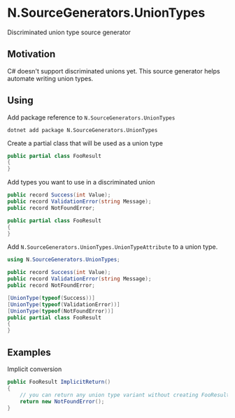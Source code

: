 # N.SourceGenerators.UnionTypes
Discriminated union type source generator

## Motivation
C# doesn't support discriminated unions yet. This source generator helps automate writing union types.

## Using
Add package reference to `N.SourceGenerators.UnionTypes`
```shell
dotnet add package N.SourceGenerators.UnionTypes
```
Create a partial class that will be used as a union type
```csharp
public partial class FooResult
{
}
```
Add types you want to use in a discriminated union
```csharp
public record Success(int Value);
public record ValidationError(string Message);
public record NotFoundError;

public partial class FooResult
{
}
```
Add `N.SourceGenerators.UnionTypes.UnionTypeAttribute` to a union type.
```csharp
using N.SourceGenerators.UnionTypes;

public record Success(int Value);
public record ValidationError(string Message);
public record NotFoundError;

[UnionType(typeof(Success))]
[UnionType(typeof(ValidationError))]
[UnionType(typeof(NotFoundError))]
public partial class FooResult
{
}
```

## Examples
Implicit conversion
```csharp
public FooResult ImplicitReturn()
{
    // you can return any union type variant without creating FooResult
    return new NotFoundError();
}
```